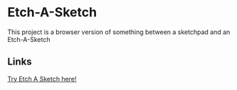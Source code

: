 # Etch-A-Sketch

This project is a browser version of something between a sketchpad and an Etch-A-Sketch

## Links

[Try Etch A Sketch here!](https://nyf005.github.io/Etch-A-Sketch/)